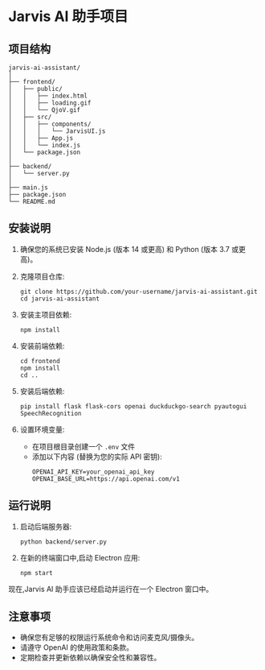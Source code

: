 # Jarvis AI 助手项目

## 项目结构

```
jarvis-ai-assistant/
│
├── frontend/
│   ├── public/
│   │   ├── index.html
│   │   ├── loading.gif
│   │   └── QjoV.gif
│   ├── src/
│   │   ├── components/
│   │   │   └── JarvisUI.js
│   │   ├── App.js
│   │   └── index.js
│   └── package.json
│
├── backend/
│   └── server.py
│
├── main.js
├── package.json
└── README.md
```

## 安装说明

1. 确保您的系统已安装 Node.js (版本 14 或更高) 和 Python (版本 3.7 或更高)。

2. 克隆项目仓库:
   ```
   git clone https://github.com/your-username/jarvis-ai-assistant.git
   cd jarvis-ai-assistant
   ```

3. 安装主项目依赖:
   ```
   npm install
   ```

4. 安装前端依赖:
   ```
   cd frontend
   npm install
   cd ..
   ```

5. 安装后端依赖:
   ```
   pip install flask flask-cors openai duckduckgo-search pyautogui SpeechRecognition
   ```

6. 设置环境变量:
   - 在项目根目录创建一个 `.env` 文件
   - 添加以下内容 (替换为您的实际 API 密钥):
     ```
     OPENAI_API_KEY=your_openai_api_key
     OPENAI_BASE_URL=https://api.openai.com/v1
     ```

## 运行说明

1. 启动后端服务器:
   ```
   python backend/server.py
   ```

2. 在新的终端窗口中,启动 Electron 应用:
   ```
   npm start
   ```

现在,Jarvis AI 助手应该已经启动并运行在一个 Electron 窗口中。

## 注意事项

- 确保您有足够的权限运行系统命令和访问麦克风/摄像头。
- 请遵守 OpenAI 的使用政策和条款。
- 定期检查并更新依赖以确保安全性和兼容性。
